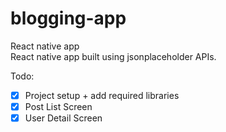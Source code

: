 # blogging-app

React native app\
React native app built using jsonplaceholder APIs.

Todo:

- [x] Project setup + add required libraries
- [x] Post List Screen
- [x] User Detail Screen
